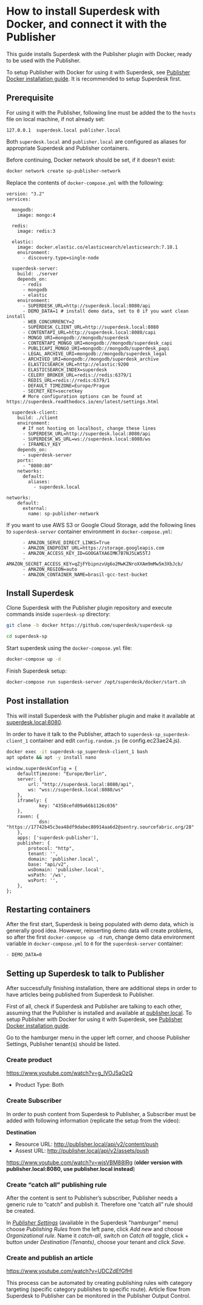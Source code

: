 # How to install Superdesk with Docker, and connect it with the Publisher

This guide installs Superdesk with the Publisher plugin with Docker, ready to be used with the Publisher. 

To setup Publisher with Docker for using it with Superdesk, see [Publisher Docker installation guide](README.md). It is recommended to setup Superdesk first.

## Prerequisite

For using it with the Publisher, following line must be added the to the ```hosts``` file on local machine, if not already set:

```
127.0.0.1  superdesk.local publisher.local
```

Both ```superdesk.local``` and ```publisher.local``` are configured as aliases for appropriate Superdesk and Publisher containers.

Before continuing, Docker network should be set, if it doesn't exist:

```bash
docker network create sp-publisher-network
```

Replace the contents of ```docker-compose.yml``` with the following:

```
version: "3.2"
services:

  mongodb:
    image: mongo:4

  redis:
    image: redis:3

  elastic:
    image: docker.elastic.co/elasticsearch/elasticsearch:7.10.1
    environment:
      - discovery.type=single-node

  superdesk-server:
    build: ./server
    depends_on:
      - redis
      - mongodb
      - elastic
    environment:
      - SUPERDESK_URL=http://superdesk.local:8080/api
      - DEMO_DATA=1 # install demo data, set to 0 if you want clean install
      - WEB_CONCURRENCY=2
      - SUPERDESK_CLIENT_URL=http://superdesk.local:8080
      - CONTENTAPI_URL=http://superdesk.local:8080/capi
      - MONGO_URI=mongodb://mongodb/superdesk
      - CONTENTAPI_MONGO_URI=mongodb://mongodb/superdesk_capi
      - PUBLICAPI_MONGO_URI=mongodb://mongodb/superdesk_papi
      - LEGAL_ARCHIVE_URI=mongodb://mongodb/superdesk_legal
      - ARCHIVED_URI=mongodb://mongodb/superdesk_archive
      - ELASTICSEARCH_URL=http://elastic:9200
      - ELASTICSEARCH_INDEX=superdesk
      - CELERY_BROKER_URL=redis://redis:6379/1
      - REDIS_URL=redis://redis:6379/1
      - DEFAULT_TIMEZONE=Europe/Prague
      - SECRET_KEY=secretkey
      # More configuration options can be found at https://superdesk.readthedocs.io/en/latest/settings.html

  superdesk-client:
    build: ./client
    environment:
      # If not hosting on localhost, change these lines
      - SUPERDESK_URL=http://superdesk.local:8080/api
      - SUPERDESK_WS_URL=ws://superdesk.local:8080/ws
      - IFRAMELY_KEY
    depends_on:
      - superdesk-server
    ports:
      - "8080:80"
    networks:
      default:
        aliases:
          - superdesk.local

networks:
    default:
      external:
        name: sp-publisher-network
```

If you want to use AWS S3 or Google Cloud Storage, add the following lines to ```superdesk-server``` container environment in ```docker-compose.yml```:

```
      - AMAZON_SERVE_DIRECT_LINKS=True
      - AMAZON_ENDPOINT_URL=https://storage.googleapis.com
      - AMAZON_ACCESS_KEY_ID=GOOGATXA6IMK7B7NJ5LW55TJ
      - AMAZON_SECRET_ACCESS_KEY=qZjFYbipnzvUg6o2MwKZNroXXAm9mMw5m3XbJcb/
      - AMAZON_REGION=auto
      - AMAZON_CONTAINER_NAME=brasil-gcc-test-bucket
```


## Install Superdesk

Clone Superdesk with the Publisher plugin repository and execute commands inside ```superdesk-sp``` directory:

``` bash
git clone -b docker https://github.com/superdesk/superdesk-sp
```



``` bash
cd superdesk-sp
```

Start superdesk using the ```docker-compose.yml``` file:

``` bash
docker-compose up -d
```

Finish Superdesk setup:

``` bash
docker-compose run superdesk-server /opt/superdesk/docker/start.sh
```

## Post installation 

This will install Superdesk with the Publisher plugin and make it available at [superdesk.local:8080](http://superdesk.local:8080). 

In order to have it talk to the Publisher, attach to ```superdesk-sp_superdesk-client_1``` container and edit `config.random.js` (ie config.ec23ae24.js).

```bash
docker exec -it superdesk-sp_superdesk-client_1 bash
apt update && apt -y install nano
```


```
window.superdeskConfig = {
	defaultTimezone: "Europe/Berlin",
	server: {
    	url: "http://superdesk.local:8080/api",
    	ws: "wss://superdesk.local:8080/ws"
	},
	iframely: {
    		key: "4358cefd09a66b1126c036"
	},
	raven: {
    		dsn: "https://17742b45c3ea48df9dabec80914aa6d2@sentry.sourcefabric.org/28"
	},
	apps: ['superdesk-publisher'],
	publisher: {
    	protocol: "http",
    	tenant: '',
    	domain: 'publisher.local',
    	base: "api/v2",
    	wsDomain: 'publisher.local',
    	wsPath: '/ws',
    	wsPort: '',
	},
};
```

## Restarting containers
After the first start, Superdesk is being populated with demo data, which is generally good idea. However, reinserting demo data will create problems, so after the first ```docker-compose up -d``` run, change demo data environment variable in ```docker-compose.yml``` to ```0``` for the ```superdesk-server``` container:

```
- DEMO_DATA=0
```


## Setting up Superdesk to talk to Publisher

After successfully finishing installation, there are additional steps in order to have articles being published from Superdesk to Publisher. 

First of all, check if Superdesk and Publisher are talking to each other, assuming that the Publisher is installed and available at [publisher.local](http://publisher.local). To setup Publisher with Docker for using it with Superdesk, see [Publisher Docker installation guide](README.md).

Go to the hamburger menu in the upper left corner, and choose Publisher Settings, Publisher tenant(s) should be listed.
 
### Create product

https://www.youtube.com/watch?v=g_lVOJ5aOzQ

* Product Type: Both

### Create Subscriber

In order to push content from Superdesk to Publisher, a Subscriber must be added with following information (replicate the setup from the video):

**Destination**
* Resource URL: http://publisher.local/api/v2/content/push
* Assest URL: http://publisher.local/api/v2/assets/push

https://www.youtube.com/watch?v=wjsVBM88IRg (**older version with publisher.local:8080, use publisher.local instead**)

### Create “catch all” publishing rule

After the content is sent to Publisher’s subscriber, Publisher needs a generic rule to “catch” and publish it. Therefore one “catch all” rule should be created.

In *[Publisher Settings](http://superdesk.local:8080/#/publisher/settings)* (available in the Superdesk "hamburger" menu) choose *Publishing Rules* from the left pane, click *Add new* and choose *Organizational rule*.  Name it *catch-all*, switch on *Catch all* toggle, click + button under *Destination (Tenants)*, choose your tenant and click *Save*.


### Create and publish an article

https://www.youtube.com/watch?v=UDCZdEfGfHI

This process can be automated by creating publishing rules with category targeting (specific category publishes to specific route). Article flow from Superdesk to Publisher  can be monitored in the Publisher Output Control.
